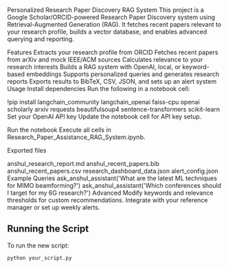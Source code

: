 Personalized Research Paper Discovery RAG System
This project is a Google Scholar/ORCID-powered Research Paper Discovery system using Retrieval-Augmented Generation (RAG). It fetches recent papers relevant to your research profile, builds a vector database, and enables advanced querying and reporting.

Features
Extracts your research profile from ORCID
Fetches recent papers from arXiv and mock IEEE/ACM sources
Calculates relevance to your research interests
Builds a RAG system with OpenAI, local, or keyword-based embeddings
Supports personalized queries and generates research reports
Exports results to BibTeX, CSV, JSON, and sets up an alert system
Usage
Install dependencies
Run the following in a notebook cell:

!pip install langchain_community langchain_openai faiss-cpu openai scholarly arxiv requests beautifulsoup4 sentence-transformers scikit-learn
Set your OpenAI API key
Update the notebook cell for API key setup.

Run the notebook
Execute all cells in Research_Paper_Assistance_RAG_System.ipynb.

Exported files

anshul_research_report.md
anshul_recent_papers.bib
anshul_recent_papers.csv
research_dashboard_data.json
alert_config.json
Example Queries
ask_anshul_assistant('What are the latest ML techniques for MIMO beamforming?')
ask_anshul_assistant('Which conferences should I target for my 6G research?')
Advanced
Modify keywords and relevance thresholds for custom recommendations.
Integrate with your reference manager or set up weekly alerts.



## Running the Script

To run the new script:
```bash
python your_script.py
